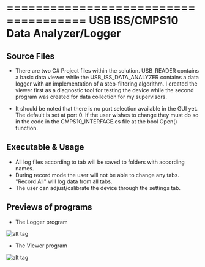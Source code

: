 =====================================
USB ISS/CMPS10 Data Analyzer/Logger
=====================================

Source Files
----------------
-	There are two C# Project files within the solution. USB_READER contains a basic data viewer
	while the USB_ISS_DATA_ANALYZER contains a data logger with an implementation of a step-filtering
	algorithm. I created the viewer first as a diagnostic tool for testing the device while the second
	program was created for data collection for my supervisors.

-	It should be noted that there is no port selection available in the GUI yet. 
  The default is set at port 0. If the user wishes to change they must do so in 
	the code in the CMPS10_INTERFACE.cs file at the bool Open() function.
	
Executable & Usage
-----------------
-	All log files according to tab will be saved to folders with according names.
-	During record mode the user will not be able to change any tabs. "Record All"
	will log data from all tabs.
-	The user can adjust/calibrate the device through the settings tab.

Previews of programs
--------------------
- The Logger program

![alt tag](https://raw.githubusercontent.com/LunarOwl/Work-Experience-Projects/master/USB_ISS_Data_Analyzer/Logger.png)

- The Viewer program

![alt tag](https://raw.githubusercontent.com/LunarOwl/Work-Experience-Projects/master/USB_ISS_Data_Analyzer/Viewer.png)
